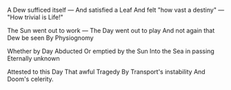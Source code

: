 A Dew sufficed itself — 
And satisfied a Leaf
And felt "how vast a destiny" —
"How trivial is Life!"

The Sun went out to work —
The Day went out to play
And not again that Dew be seen
By Physiognomy

Whether by Day Abducted
Or emptied by the Sun
Into the Sea in passing
Eternally unknown

Attested to this Day
That awful Tragedy
By Transport's instability
And Doom's celerity. 
